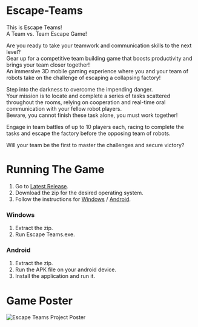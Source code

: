 # Escape-Teams
This is Escape Teams!  
A Team vs. Team Escape Game!  
  
Are you ready to take your teamwork and communication skills to the next level?  
Gear up for a competitive team building game that boosts productivity and brings your team closer together!  
An immersive 3D mobile gaming experience where you and your team of robots take on the challenge of escaping a collapsing factory!  
  
Step into the darkness to overcome the impending danger.  
Your mission is to locate and complete a series of tasks scattered throughout the rooms, relying on cooperation and real-time oral communication with your fellow robot players.  
Beware, you cannot finish these task alone, you must work together!  
  
Engage in team battles of up to 10 players each, racing to complete the tasks and escape the factory before the opposing team of robots.  
  
Will your team be the first to master the challenges and secure victory?

# Running The Game
1. Go to [Latest Release](https://github.com/orelgs/Escape-Teams/releases/latest).
2. Download the zip for the desired operating system.
3. Follow the instructions for [Windows](https://github.com/orelgs/Escape-Teams#windows) / [Android](https://github.com/orelgs/Escape-Teams#android).

### Windows
1. Extract the zip.
2. Run Escape Teams.exe.

### Android
1. Extract the zip.
2. Run the APK file on your android device.
3. Install the application and run it.

# Game Poster
![Escape Teams Project Poster](https://github.com/orelgs/Escape-Teams/assets/100224882/d6c7749f-ed2a-480a-82ef-69d984253973)
